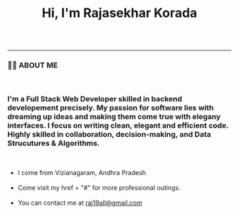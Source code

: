 <h1 style="text-align: center;">Hi, I'm Rajasekhar Korada</h1>
<br>
<br>
<hr>







<h3>👨‍💻 ABOUT ME </h3>
<br>
<h3>I'm a Full Stack Web Developer skilled in backend developement precisely. My passion for software lies with dreaming up ideas and making them come true with elegany interfaces. I focus on writing clean, elegant and efficient code. Highly skilled in collaboration, decision-making, and Data Strucutures & Algorithms. </h3>

<br>

<ul>
    <li>I come from Vizianagaram, Andhra Pradesh</li> <br>
    <li>Come visit my <a>href = "#"</a> for more professional outings.</li> <br>
    <li> You can contact me at <a href = "mailto:raj19all@gmail.com">raj19all@gmail.com</a></li> 
</ul>
<br>


